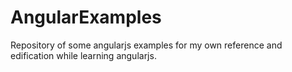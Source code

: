 # AngularExamples

Repository of some angularjs examples for my own reference and edification while learning angularjs.

